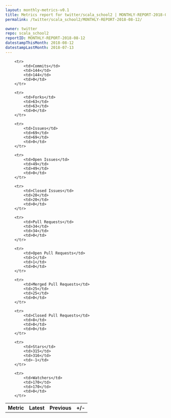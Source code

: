 ```yaml
---
layout: monthly-metrics-v0.1
title: Metrics report for twitter/scala_school2 | MONTHLY-REPORT-2018-08-12 | 2018-08-12
permalink: /twitter/scala_school2/MONTHLY-REPORT-2018-08-12/

owner: twitter
repo: scala_school2
reportID: MONTHLY-REPORT-2018-08-12
datestampThisMonth: 2018-08-12
datestampLastMonth: 2018-07-13
---
```



<table style="width: 100%;">
    <tr>
        <th>Metric</th>
        <th>Latest</th>
        <th>Previous</th>
        <th>+/-</th>
    </tr>

        <tr>
            <td>Commits</td>
            <td>144</td>
            <td>144</td>
            <td>0</td>
        </tr>
        
        <tr>
            <td>Forks</td>
            <td>63</td>
            <td>63</td>
            <td>0</td>
        </tr>
        
        <tr>
            <td>Issues</td>
            <td>69</td>
            <td>69</td>
            <td>0</td>
        </tr>
        
        <tr>
            <td>Open Issues</td>
            <td>49</td>
            <td>49</td>
            <td>0</td>
        </tr>
        
        <tr>
            <td>Closed Issues</td>
            <td>20</td>
            <td>20</td>
            <td>0</td>
        </tr>
        
        <tr>
            <td>Pull Requests</td>
            <td>34</td>
            <td>34</td>
            <td>0</td>
        </tr>
        
        <tr>
            <td>Open Pull Requests</td>
            <td>1</td>
            <td>1</td>
            <td>0</td>
        </tr>
        
        <tr>
            <td>Merged Pull Requests</td>
            <td>25</td>
            <td>25</td>
            <td>0</td>
        </tr>
        
        <tr>
            <td>Closed Pull Requests</td>
            <td>8</td>
            <td>8</td>
            <td>0</td>
        </tr>
        
        <tr>
            <td>Stars</td>
            <td>315</td>
            <td>316</td>
            <td>-1</td>
        </tr>
        
        <tr>
            <td>Watchers</td>
            <td>170</td>
            <td>170</td>
            <td>0</td>
        </tr>
        
</table>
